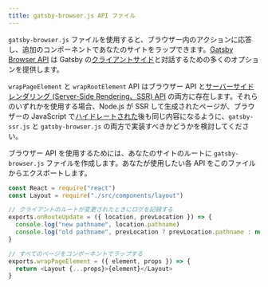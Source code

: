 ```yaml
---
title: gatsby-browser.js API ファイル
---
```


`gatsby-browser.js` ファイルを使用すると、ブラウザー内のアクションに応答し、追加のコンポーネントであなたのサイトをラップできます。[Gatsby Browser API](/docs/browser-apis) は Gatsby の[クライアントサイド](/docs/glossary#client-side)と対話するための多くのオプションを提供します。

`wrapPageElement` と `wrapRootElement` API はブラウザー API と[サーバーサイドレンダリング (Server-Side Rendering、SSR) API](/docs/ssr-apis) の両方に存在します。それらのいずれかを使用する場合、Node.js が SSR して生成されたページが、ブラウザーの JavaScript で[ハイドレートされた](/docs/glossary#hydration)後も同じ内容になるように、`gatsby-ssr.js` と `gatsby-browser.js` の両方で実装すべきかどうかを検討してください。

ブラウザー API を使用するためには、あなたのサイトのルートに `gatsby-browser.js` ファイルを作成します。あなたが使用したい各 API をこのファイルからエクスポートします。

```jsx:title=gatsby-browser.js
const React = require("react")
const Layout = require("./src/components/layout")

// クライアントのルートが変更されたときにログを記録する
exports.onRouteUpdate = ({ location, prevLocation }) => {
  console.log("new pathname", location.pathname)
  console.log("old pathname", prevLocation ? prevLocation.pathname : null)
}

// すべてのページをコンポーネントでラップする
exports.wrapPageElement = ({ element, props }) => {
  return <Layout {...props}>{element}</Layout>
}
```
